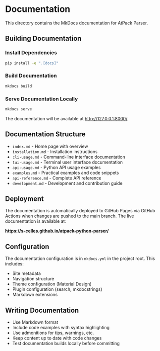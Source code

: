 # Documentation

This directory contains the MkDocs documentation for AtPack Parser.

## Building Documentation

### Install Dependencies

```bash
pip install -e ".[docs]"
```

### Build Documentation

```bash
mkdocs build
```

### Serve Documentation Locally

```bash
mkdocs serve
```

The documentation will be available at http://127.0.0.1:8000/

## Documentation Structure

- `index.md` - Home page with overview
- `installation.md` - Installation instructions  
- `cli-usage.md` - Command-line interface documentation
- `tui-usage.md` - Terminal user interface documentation
- `api-usage.md` - Python API usage examples
- `examples.md` - Practical examples and code snippets
- `api-reference.md` - Complete API reference
- `development.md` - Development and contribution guide

## Deployment

The documentation is automatically deployed to GitHub Pages via GitHub Actions when changes are pushed to the main branch. The live documentation is available at:

**https://s-celles.github.io/atpack-python-parser/**

## Configuration

The documentation configuration is in `mkdocs.yml` in the project root. This includes:

- Site metadata
- Navigation structure  
- Theme configuration (Material Design)
- Plugin configuration (search, mkdocstrings)
- Markdown extensions

## Writing Documentation

- Use Markdown format
- Include code examples with syntax highlighting
- Use admonitions for tips, warnings, etc.
- Keep content up to date with code changes
- Test documentation builds locally before committing
